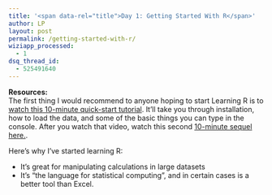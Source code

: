 ```yaml
---
title: '<span data-rel="title">Day 1: Getting Started With R</span>'
author: LP
layout: post
permalink: /getting-started-with-r/
wiziapp_processed:
  - 1
dsq_thread_id:
  - 525491640
---
```

<span data-rel="content">

<div class="resources">
  <strong>Resources:</strong><br /> The first thing I would recommend to anyone hoping to start Learning R is to <a href="http://www.decisionsciencenews.com/2007/09/26/r-video-tutorial-number-1/">watch this 10-minute quick-start tutorial</a>. It&#8217;ll take you through installation, how to load the data, and some of the basic things you can type in the console. After you watch that video, watch this second <a href="http://www.dangoldstein.com/flash/Rtutorial2/Rtutorial2.html">10-minute sequel here.</a>.
</div>

<p>
  Here&#8217;s why I&#8217;ve started learning R:
</p>

<div class="steps">
  <ul>
    <li>
      It&#8217;s great for manipulating calculations in large datasets
    </li>
    <li>
      It&#8217;s &#8220;the language for statistical computing&#8221;, and in certain cases is a better tool than Excel.
    </li>
  </ul>
</div></span>